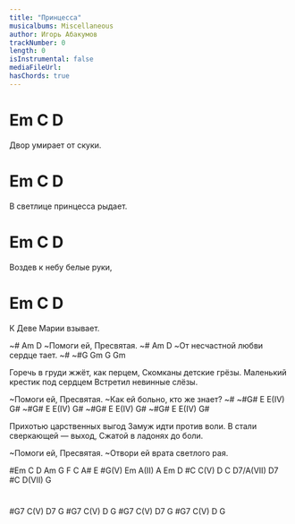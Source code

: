 ```yaml
---
title: "Принцесса"
musicalbums: Miscellaneous
author: Игорь Абакумов
trackNumber: 0
length: 0
isInstrumental: false
mediaFileUrl: 
hasChords: true
---
```


#  Em     C        D
Двор умирает от скуки.
#       Em       C       D
В светлице принцесса рыдает.
#    Em         C     D
Воздев к небу белые руки,
#   Em     C      D
К Деве Марии взывает.

~#     Am           D
~Помоги ей, Пресвятая.
~#       Am                   D
~От несчастной любви сердце тает.
~#
~#G Gm G Gm

Горечь в груди жжёт, как перцем,
Скомканы детские грёзы.
Маленький крестик под сердцем
Встретил невинные слёзы.

~Помоги ей, Пресвятая.
~Как ей больно, кто же знает?
~#
~#G# E E(IV) G#
~#G# E E(IV) G#
~#G# E E(IV) G#
~#G# E E(IV) G#

Прихотью царственных выгод
Замуж идти против воли.
В стали сверкающей — выход,
Сжатой в ладонях до боли.

~Помоги ей, Пресвятая.
~Отвори ей врата светлого рая.

#Em C D Am G F C A# E
#G(V) Em A(II) A Em D
#C C(V) D C D7/A(VII) D7
#C D(VII) G
#
#G7 C(V) D7 G
#G7 C(V) D G
#G7 C(V) D7 G
#G7 C(V) D G

